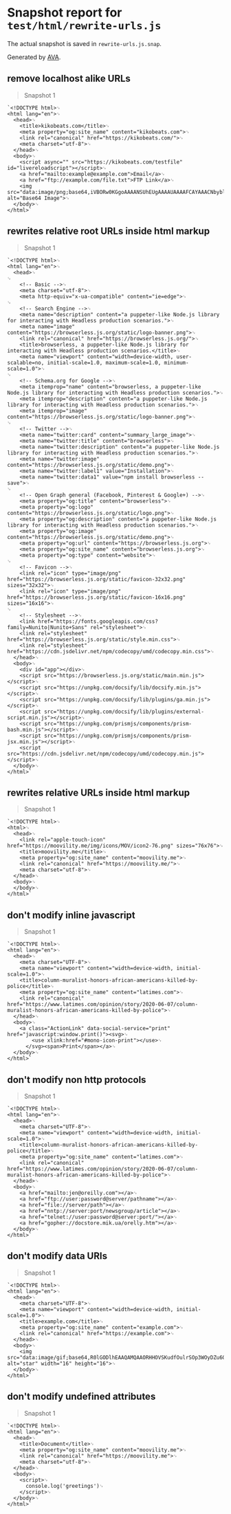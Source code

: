 # Snapshot report for `test/html/rewrite-urls.js`

The actual snapshot is saved in `rewrite-urls.js.snap`.

Generated by [AVA](https://avajs.dev).

## remove localhost alike URLs

> Snapshot 1

    `<!DOCTYPE html>␊
    <html lang="en">␊
      <head>␊
        <title>kikobeats.com</title>␊
        <meta property="og:site_name" content="kikobeats.com">␊
        <link rel="canonical" href="https://kikobeats.com/">␊
        <meta charset="utf-8">␊
      </head>␊
      <body>␊
        <script async="" src="https://kikobeats.com/testfile" id="livereloadscript"></script>␊
        <a href="mailto:example@example.com">Email</a>␊
        <a href="ftp://example.com/file.txt">FTP Link</a>␊
        <img src="data:image/png;base64,iVBORw0KGgoAAAANSUhEUgAAAAUAAAAFCAYAAACNbyblAAAAHElEQVQI12P4//8/w38GIAXDIBKE0DHxgljNBAAO9TXL0Y4OHwAAAABJRU5ErkJggg==" alt="Base64 Image">␊
      </body>␊
    </html>`

## rewrites relative root URLs inside html markup

> Snapshot 1

    `<!DOCTYPE html>␊
    <html lang="en">␊
      <head>␊
    ␊
        <!-- Basic -->␊
        <meta charset="utf-8">␊
        <meta http-equiv="x-ua-compatible" content="ie=edge">␊
    ␊
        <!-- Search Engine -->␊
        <meta name="description" content="a puppeter-like Node.js library for interacting with Headless production scenarios.">␊
        <meta name="image" content="https://browserless.js.org/static/logo-banner.png">␊
        <link rel="canonical" href="https://browserless.js.org/">␊
        <title>browserless, a puppeter-like Node.js library for interacting with Headless production scenarios.</title>␊
        <meta name="viewport" content="width=device-width, user-scalable=no, initial-scale=1.0, maximum-scale=1.0, minimum-scale=1.0">␊
    ␊
        <!-- Schema.org for Google -->␊
        <meta itemprop="name" content="browserless, a puppeter-like Node.js library for interacting with Headless production scenarios.">␊
        <meta itemprop="description" content="a puppeter-like Node.js library for interacting with Headless production scenarios.">␊
        <meta itemprop="image" content="https://browserless.js.org/static/logo-banner.png">␊
    ␊
        <!-- Twitter -->␊
        <meta name="twitter:card" content="summary_large_image">␊
        <meta name="twitter:title" content="browserless">␊
        <meta name="twitter:description" content="a puppeter-like Node.js library for interacting with Headless production scenarios.">␊
        <meta name="twitter:image" content="https://browserless.js.org/static/demo.png">␊
        <meta name="twitter:label1" value="Installation">␊
        <meta name="twitter:data1" value="npm install browserless --save">␊
    ␊
        <!-- Open Graph general (Facebook, Pinterest & Google+) -->␊
        <meta property="og:title" content="browserless">␊
        <meta property="og:logo" content="https://browserless.js.org/static/logo.png">␊
        <meta property="og:description" content="a puppeter-like Node.js library for interacting with Headless production scenarios.">␊
        <meta property="og:image" content="https://browserless.js.org/static/demo.png">␊
        <meta property="og:url" content="https://browserless.js.org">␊
        <meta property="og:site_name" content="browserless.js.org">␊
        <meta property="og:type" content="website">␊
    ␊
        <!-- Favicon -->␊
        <link rel="icon" type="image/png" href="https://browserless.js.org/static/favicon-32x32.png" sizes="32x32">␊
        <link rel="icon" type="image/png" href="https://browserless.js.org/static/favicon-16x16.png" sizes="16x16">␊
    ␊
        <!-- Stylesheet -->␊
        <link href="https://fonts.googleapis.com/css?family=Nunito|Nunito+Sans" rel="stylesheet">␊
        <link rel="stylesheet" href="https://browserless.js.org/static/style.min.css">␊
        <link rel="stylesheet" href="https://cdn.jsdelivr.net/npm/codecopy/umd/codecopy.min.css">␊
      </head>␊
      <body>␊
        <div id="app"></div>␊
        <script src="https://browserless.js.org/static/main.min.js"></script>␊
        <script src="https://unpkg.com/docsify/lib/docsify.min.js"></script>␊
        <script src="https://unpkg.com/docsify/lib/plugins/ga.min.js"></script>␊
        <script src="https://unpkg.com/docsify/lib/plugins/external-script.min.js"></script>␊
        <script src="https://unpkg.com/prismjs/components/prism-bash.min.js"></script>␊
        <script src="https://unpkg.com/prismjs/components/prism-jsx.min.js"></script>␊
        <script src="https://cdn.jsdelivr.net/npm/codecopy/umd/codecopy.min.js"></script>␊
      </body>␊
    </html>`

## rewrites relative URLs inside html markup

> Snapshot 1

    `<!DOCTYPE html>␊
    <html>␊
      <head>␊
        <link rel="apple-touch-icon" href="https://moovility.me/img/icons/MOV/icon2-76.png" sizes="76x76">␊
        <title>moovility.me</title>␊
        <meta property="og:site_name" content="moovility.me">␊
        <link rel="canonical" href="https://moovility.me/">␊
        <meta charset="utf-8">␊
      </head>␊
      <body>␊
      </body>␊
    </html>`

## don't modify inline javascript

> Snapshot 1

    `<!DOCTYPE html>␊
    <html lang="en">␊
      <head>␊
        <meta charset="UTF-8">␊
        <meta name="viewport" content="width=device-width, initial-scale=1.0">␊
        <title>column-muralist-honors-african-americans-killed-by-police</title>␊
        <meta property="og:site_name" content="latimes.com">␊
        <link rel="canonical" href="https://www.latimes.com/opinion/story/2020-06-07/column-muralist-honors-african-americans-killed-by-police">␊
      </head>␊
      <body>␊
        <a class="ActionLink" data-social-service="print" href="javascript:window.print()"><svg>␊
            <use xlink:href="#mono-icon-print"></use>␊
          </svg><span>Print</span></a>␊
      </body>␊
    </html>`

## don't modify non http protocols

> Snapshot 1

    `<!DOCTYPE html>␊
    <html lang="en">␊
      <head>␊
        <meta charset="UTF-8">␊
        <meta name="viewport" content="width=device-width, initial-scale=1.0">␊
        <title>column-muralist-honors-african-americans-killed-by-police</title>␊
        <meta property="og:site_name" content="latimes.com">␊
        <link rel="canonical" href="https://www.latimes.com/opinion/story/2020-06-07/column-muralist-honors-african-americans-killed-by-police">␊
      </head>␊
      <body>␊
        <a href="mailto:jen@oreilly.com"></a>␊
        <a href="ftp://user:password@server/pathname"></a>␊
        <a href="file://server/path"></a>␊
        <a href="nntp://server:port/newsgroup/article"></a>␊
        <a href="telnet://user:password@server:port/"></a>␊
        <a href="gopher://docstore.mik.ua/orelly.htm"></a>␊
      </body>␊
    </html>`

## don't modify data URIs

> Snapshot 1

    `<!DOCTYPE html>␊
    <html lang="en">␊
      <head>␊
        <meta charset="UTF-8">␊
        <meta name="viewport" content="width=device-width, initial-scale=1.0">␊
        <title>example.com</title>␊
        <meta property="og:site_name" content="example.com">␊
        <link rel="canonical" href="https://example.com">␊
      </head>␊
      <body>␊
        <img src="data:image/gif;base64,R0lGODlhEAAQAMQAAORHHOVSKudfOulrSOp3WOyDZu6QdvCchPGolfO0o/XBs/fNwfjZ0frl3/zy7////wAAAAAAAAAAAAAAAAAAAAAAAAAAAAAAAAAAAAAAAAAAAAAAAAAAAAAAAAAAAAAAACH5BAkAABAALAAAAAAQABAAAAVVICSOZGlCQAosJ6mu7fiyZeKqNKToQGDsM8hBADgUXoGAiqhSvp5QAnQKGIgUhwFUYLCVDFCrKUE1lBavAViFIDlTImbKC5Gm2hB0SlBCBMQiB0UjIQA7" alt="star" width="16" height="16">␊
      </body>␊
    </html>`

## don't modify undefined attributes

> Snapshot 1

    `<!DOCTYPE html>␊
    <html lang="en">␊
      <head>␊
        <title>Document</title>␊
        <meta property="og:site_name" content="moovility.me">␊
        <link rel="canonical" href="https://moovility.me">␊
        <meta charset="utf-8">␊
      </head>␊
      <body>␊
        <script>␊
          console.log('greetings')␊
        </script>␊
      </body>␊
    </html>`
